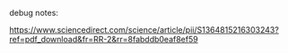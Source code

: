 debug notes:


https://www.sciencedirect.com/science/article/pii/S1364815216303243?ref=pdf_download&fr=RR-2&rr=8fabddb0eaf8ef59